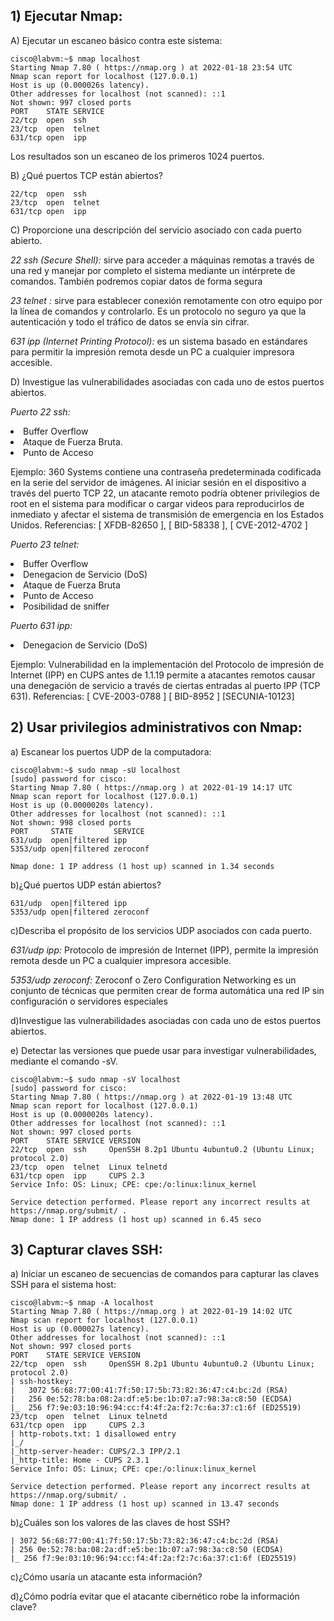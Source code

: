 ## 1) Ejecutar Nmap:

A) Ejecutar un escaneo básico contra este sistema:

    cisco@labvm:~$ nmap localhost
    Starting Nmap 7.80 ( https://nmap.org ) at 2022-01-18 23:54 UTC
    Nmap scan report for localhost (127.0.0.1)
    Host is up (0.000026s latency).
    Other addresses for localhost (not scanned): ::1
    Not shown: 997 closed ports
    PORT    STATE SERVICE
    22/tcp  open  ssh
    23/tcp  open  telnet
    631/tcp open  ipp

Los resultados son un escaneo de los primeros 1024 puertos.

B) ¿Qué puertos TCP están abiertos?

    22/tcp  open  ssh
    23/tcp  open  telnet
    631/tcp open  ipp

C) Proporcione una descripción del servicio asociado con cada puerto abierto.
    
*22 ssh (Secure Shell):*  sirve para acceder a máquinas remotas a través de una red y manejar por completo el sistema 
mediante un intérprete de comandos. También podremos copiar datos de forma segura

*23 telnet :*  sirve para establecer conexión remotamente con otro equipo por la línea de comandos y 
controlarlo. Es un protocolo no seguro ya que la autenticación y todo el tráfico de datos se envía sin cifrar.

*631 ipp (Internet Printing Protocol):*  es un sistema basado en estándares para permitir la impresión remota desde un
PC a cualquier impresora accesible.

D) Investigue las vulnerabilidades asociadas con cada uno de estos puertos abiertos.

*Puerto 22 ssh:* 
<li>Buffer Overflow</li>
<li>Ataque de Fuerza Bruta.</li>
<li>Punto de Acceso</li>

Ejemplo:
360 Systems contiene una contraseña predeterminada codificada en la serie del servidor de imágenes. Al iniciar sesión 
en el dispositivo a través del puerto TCP 22, un atacante remoto podría obtener privilegios de root en el sistema para 
modificar o cargar videos para reproducirlos de inmediato y afectar el sistema de transmisión de emergencia en los 
Estados Unidos.
Referencias: [ XFDB-82650 ], [ BID-58338 ], [ CVE-2012-4702 ]

*Puerto 23 telnet:* 

<li>Buffer Overflow</li>
<li>Denegacion de Servicio (DoS)</li>
<li>Ataque de Fuerza Bruta</li>
<li>Punto de Acceso</li>
<li>Posibilidad de sniffer</li>

*Puerto 631 ipp:*
<li>Denegacion de Servicio (DoS)</li>

Ejemplo:
Vulnerabilidad  en la implementación del Protocolo de impresión de Internet (IPP) en CUPS antes de 1.1.19 permite a 
atacantes remotos causar una denegación de servicio a través de ciertas entradas al puerto IPP (TCP 631).
Referencias: [ CVE-2003-0788 ] [ BID-8952 ] [SECUNIA-10123]

## 2) Usar privilegios administrativos con Nmap:
a) Escanear los puertos UDP de la computadora:

    cisco@labvm:~$ sudo nmap -sU localhost
    [sudo] password for cisco: 
    Starting Nmap 7.80 ( https://nmap.org ) at 2022-01-19 14:17 UTC
    Nmap scan report for localhost (127.0.0.1)
    Host is up (0.0000020s latency).
    Other addresses for localhost (not scanned): ::1
    Not shown: 998 closed ports
    PORT     STATE         SERVICE
    631/udp  open|filtered ipp
    5353/udp open|filtered zeroconf
    
    Nmap done: 1 IP address (1 host up) scanned in 1.34 seconds

b)¿Qué puertos UDP están abiertos?

    631/udp  open|filtered ipp
    5353/udp open|filtered zeroconf

c)Describa el propósito de los servicios UDP asociados con cada puerto.

*631/udp  ipp:* Protocolo de impresión de Internet (IPP), permite la impresión remota desde un PC a cualquier impresora 
accesible.

*5353/udp  zeroconf:*  Zeroconf o Zero Configuration Networking es un conjunto de técnicas que permiten crear de forma 
automática una red IP sin configuración o servidores especiales

d)Investigue las vulnerabilidades asociadas con cada uno de estos puertos abiertos.

e) Detectar las versiones que puede usar para investigar vulnerabilidades, mediante el comando -sV.

    cisco@labvm:~$ sudo nmap -sV localhost
    [sudo] password for cisco: 
    Starting Nmap 7.80 ( https://nmap.org ) at 2022-01-19 13:48 UTC
    Nmap scan report for localhost (127.0.0.1)
    Host is up (0.0000020s latency).
    Other addresses for localhost (not scanned): ::1
    Not shown: 997 closed ports
    PORT    STATE SERVICE VERSION
    22/tcp  open  ssh     OpenSSH 8.2p1 Ubuntu 4ubuntu0.2 (Ubuntu Linux; protocol 2.0)
    23/tcp  open  telnet  Linux telnetd
    631/tcp open  ipp     CUPS 2.3
    Service Info: OS: Linux; CPE: cpe:/o:linux:linux_kernel
    
    Service detection performed. Please report any incorrect results at https://nmap.org/submit/ .
    Nmap done: 1 IP address (1 host up) scanned in 6.45 seco



## 3) Capturar claves SSH:

a) Iniciar un escaneo de secuencias de comandos para capturar las claves SSH para el sistema host:

    cisco@labvm:~$ nmap -A localhost
    Starting Nmap 7.80 ( https://nmap.org ) at 2022-01-19 14:02 UTC
    Nmap scan report for localhost (127.0.0.1)
    Host is up (0.000027s latency).
    Other addresses for localhost (not scanned): ::1
    Not shown: 997 closed ports
    PORT    STATE SERVICE VERSION
    22/tcp  open  ssh     OpenSSH 8.2p1 Ubuntu 4ubuntu0.2 (Ubuntu Linux; protocol 2.0)
    | ssh-hostkey: 
    |   3072 56:68:77:00:41:7f:50:17:5b:73:82:36:47:c4:bc:2d (RSA)
    |   256 0e:52:78:ba:08:2a:df:e5:be:1b:07:a7:98:3a:c8:50 (ECDSA)
    |_  256 f7:9e:03:10:96:94:cc:f4:4f:2a:f2:7c:6a:37:c1:6f (ED25519)
    23/tcp  open  telnet  Linux telnetd
    631/tcp open  ipp     CUPS 2.3
    | http-robots.txt: 1 disallowed entry 
    |_/
    |_http-server-header: CUPS/2.3 IPP/2.1
    |_http-title: Home - CUPS 2.3.1
    Service Info: OS: Linux; CPE: cpe:/o:linux:linux_kernel
    
    Service detection performed. Please report any incorrect results at https://nmap.org/submit/ .
    Nmap done: 1 IP address (1 host up) scanned in 13.47 seconds

b)¿Cuáles son los valores de las claves de host SSH?

    | 3072 56:68:77:00:41:7f:50:17:5b:73:82:36:47:c4:bc:2d (RSA)
    | 256 0e:52:78:ba:08:2a:df:e5:be:1b:07:a7:98:3a:c8:50 (ECDSA)
    |_ 256 f7:9e:03:10:96:94:cc:f4:4f:2a:f2:7c:6a:37:c1:6f (ED25519)


c)¿Cómo usaría un atacante esta información?

d)¿Cómo podría evitar que el atacante cibernético robe la información clave?